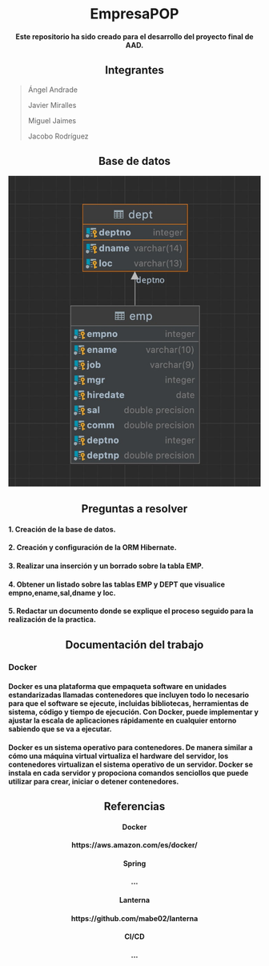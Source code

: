 <h1 align="center"> EmpresaPOP </h1>

<h4 align="center">Este repositorio ha sido creado para el desarrollo del proyecto final de AAD. </h4>

<h2 align="center"> Integrantes </h2>

> Ángel Andrade
> 
> Javier Miralles
> 
> Miguel Jaimes
> 
> Jacobo Rodríguez

<h2 align="center"> Base de datos </h2>

<img src="https://github.com/FlagshipDev/EmpresaPOP/blob/63c5dca163688cc617458c21f1f29e23b13b510e/docs/base%20de%20datos.jpeg" alt="EmpresaPOP"/>

<h2 align="center"> Preguntas a resolver </h2>

<h4> 1. Creación de la base de datos. </h4>
<h4> 2. Creación y configuración de la ORM Hibernate. </h4>
<h4> 3. Realizar una inserción y un borrado sobre la tabla EMP. </h4>
<h4> 4. Obtener un listado sobre las tablas EMP y DEPT que visualice empno,ename,sal,dname y loc. </h4>
<h4> 5. Redactar un documento donde se explique el proceso seguido para la realización de la practica. </h4>

<h2 align="center"> Documentación del trabajo </h2>

<h3> Docker </h3>
<h4> Docker es una plataforma que empaqueta software en unidades estandarizadas llamadas contenedores que incluyen todo lo necesario para que el software se ejecute, incluidas bibliotecas, herramientas de sistema, código y tiempo de ejecución. Con Docker, puede implementar y ajustar la escala de aplicaciones rápidamente en cualquier entorno sabiendo que se va a ejecutar. </h4>
<h4> Docker es un sistema operativo para contenedores. De manera similar a cómo una máquina virtual virtualiza el hardware del servidor, los contenedores virtualizan el sistema operativo de un servidor. Docker se instala en cada servidor y propociona comandos senciollos que puede utilizar para crear, iniciar o detener contenedores. </h4>

<h2 align="center"> Referencias </h2>

<h4 align="center"> Docker </h4>
<h4 align="center"> https://aws.amazon.com/es/docker/ </h4>
<h4 align="center"> Spring </h4>
<h4 align="center"> ... </h4>
<h4 align="center"> Lanterna </h4>
<h4 align="center"> https://github.com/mabe02/lanterna </h4>
<h4 align="center"> CI/CD </h4>
<h4 align="center"> ... </h4>
